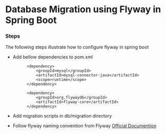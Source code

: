 # Database Migration using Flyway in Spring Boot

### Steps
The following steps illustrate how to configure flyway in spring boot

* Add bellow dependencies  to pom.xml

			<dependency>
				<groupId>mysql</groupId>
				<artifactId>mysql-connector-java</artifactId>
				<scope>runtime</scope>
			</dependency>

			<dependency>
				<groupId>org.flywaydb</groupId>
				<artifactId>flyway-core</artifactId>
			</dependency>
* Add migration scripts in db/migration directory
* Follow flyway naming convention from Flyway [Official Documention](https://flywaydb.org/documentation/migrations#naming)



